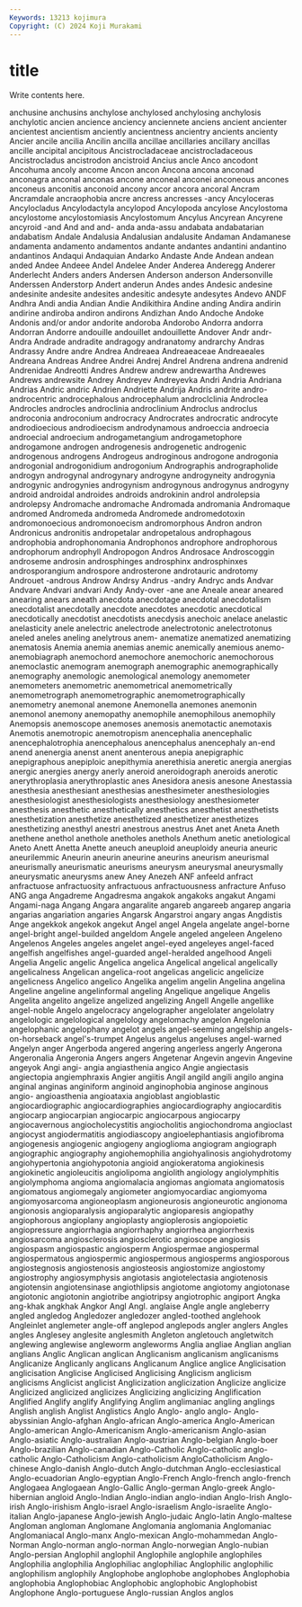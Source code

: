 ```yaml
---
Keywords: 13213 kojimura
Copyright: (C) 2024 Koji Murakami
---
```


# title

Write contents here.



 anchusine anchusins anchylose anchylosed anchylosing anchylosis anchylotic ancien
ancience anciency anciennete anciens ancient ancienter ancientest ancientism anciently ancientness
ancientry ancients ancienty Ancier ancile ancilia Ancilin ancilla ancillae ancillaries
ancillary ancillas ancille ancipital ancipitous Ancistrocladaceae ancistrocladaceous Ancistrocladus ancistrodon ancistroid
Ancius ancle Anco ancodont Ancohuma ancoly ancome Ancon ancon Ancona
ancona anconad anconagra anconal anconas ancone anconeal anconei anconeous ancones
anconeus anconitis anconoid ancony ancor ancora ancoral Ancram Ancramdale ancraophobia
ancre ancress ancresses -ancy Ancyloceras Ancylocladus Ancylodactyla ancylopod Ancylopoda ancylose
Ancylostoma ancylostome ancylostomiasis Ancylostomum Ancylus Ancyrean Ancyrene ancyroid -and And
and and- anda anda-assu andabata andabatarian andabatism Andale Andalusia Andalusian
andalusite Andaman Andamanese andamenta andamento andamentos andante andantes andantini andantino
andantinos Andaqui Andaquian Andarko Andaste Ande Andean andean anded Andee
Andeee Andel Andelee Ander Anderea Anderegg Anderer Anderlecht Anders anders
Andersen Anderson anderson Andersonville Anderssen Anderstorp Andert anderun Andes andes
Andesic andesine andesinite andesite andesites andesitic andesyte andesytes Andevo ANDF
Andhra Andi andia Andian Andie Andikithira Andine anding Andira andirin
andirine andiroba andiron andirons Andizhan Ando Andoche Andoke Andonis and/or
andor andorite andoroba Andorobo Andorra andorra Andorran Andorre andouille andouillet
andouillette Andover Andr andr- Andra Andrade andradite andragogy andranatomy andrarchy
Andras Andrassy Andre andre Andrea Andreaea Andreaeaceae Andreaeales Andreana Andreas
Andree Andrei Andrej Andrel Andrena andrena andrenid Andrenidae Andreotti Andres
Andrew andrew andrewartha Andrewes Andrews andrewsite Andrey Andreyev Andreyevka Andri
Andria Andriana Andrias Andric andric Andrien Andriette Andrija Andris andrite
andro- androcentric androcephalous androcephalum androclclinia Androclea Androcles androcles androclinia androclinium
Androclus androclus androconia androconium androcracy Androcrates androcratic androcyte androdioecious androdioecism
androdynamous androeccia androecia androecial androecium androgametangium androgametophore androgamone androgen androgenesis
androgenetic androgenic androgenous androgens Androgeus androginous androgone androgonia androgonial androgonidium
androgonium Andrographis andrographolide androgyn androgynal androgynary androgyne androgyneity androgynia androgynic
androgynies androgynism androgynous androgynus androgyny android androidal androides androids androkinin
androl androlepsia androlepsy Andromache andromache Andromada andromania Andromaque andromed Andromeda
andromeda Andromede andromedotoxin andromonoecious andromonoecism andromorphous Andron andron Andronicus andronitis
andropetalar andropetalous androphagous androphobia androphonomania Androphonos androphore androphorous androphorum androphyll
Andropogon Andros Androsace Androscoggin androseme androsin androsphinges androsphinx androsphinxes androsporangium
androspore androsterone androtauric androtomy Androuet -androus Androw Andrsy Andrus -andry
Andryc ands Andvar Andvare Andvari andvari Andy Andy-over -ane ane
Aneale anear aneared anearing anears aneath anecdota anecdotage anecdotal anecdotalism
anecdotalist anecdotally anecdote anecdotes anecdotic anecdotical anecdotically anecdotist anecdotists anecdysis
anechoic anelace anelastic anelasticity anele anelectric anelectrode anelectrotonic anelectrotonus aneled
aneles aneling anelytrous anem- anematize anematized anematizing anematosis Anemia anemia
anemias anemic anemically anemious anemo- anemobiagraph anemochord anemochore anemochoric anemochorous
anemoclastic anemogram anemograph anemographic anemographically anemography anemologic anemological anemology anemometer
anemometers anemometric anemometrical anemometrically anemometrograph anemometrographic anemometrographically anemometry anemonal anemone
Anemonella anemones anemonin anemonol anemony anemopathy anemophile anemophilous anemophily Anemopsis
anemoscope anemoses anemosis anemotactic anemotaxis Anemotis anemotropic anemotropism anencephalia anencephalic
anencephalotrophia anencephalous anencephalus anencephaly an-end anend anenergia anenst anent anenterous
anepia anepigraphic anepigraphous anepiploic anepithymia anerethisia aneretic anergia anergias anergic
anergies anergy anerly aneroid aneroidograph aneroids anerotic anerythroplasia anerythroplastic anes
Anesidora anesis anesone Anestassia anesthesia anesthesiant anesthesias anesthesimeter anesthesiologies anesthesiologist
anesthesiologists anesthesiology anesthesiometer anesthesis anesthetic anesthetically anesthetics anesthetist anesthetists anesthetization
anesthetize anesthetized anesthetizer anesthetizes anesthetizing anesthyl anestri anestrous anestrus Anet
anet Aneta Aneth anethene anethol anethole anetholes anethols Anethum anetic
anetiological Aneto Anett Anetta Anette aneuch aneuploid aneuploidy aneuria aneuric
aneurilemmic Aneurin aneurin aneurine aneurins aneurism aneurismal aneurismally aneurismatic aneurisms
aneurysm aneurysmal aneurysmally aneurysmatic aneurysms anew Aney Anezeh ANF anfeeld
anfract anfractuose anfractuosity anfractuous anfractuousness anfracture Anfuso ANG anga Angadreme
Angadresma angakok angakoks angakut Angami Angami-naga Angang Angara angaralite angareb
angareeb angarep angaria angarias angariation angaries Angarsk Angarstroi angary angas
Angdistis Ange angekkok angekok angekut Angel angel Angela angelate angel-borne
angel-bright angel-builded angeldom Angele angeled angeleen Angeleno Angelenos Angeles angeles
angelet angel-eyed angeleyes angel-faced angelfish angelfishes angel-guarded angel-heralded angelhood Angeli
Angelia Angelic angelic Angelica angelica Angelical angelical angelically angelicalness Angelican
angelica-root angelicas angelicic angelicize angelicness Angelico angelico Angelika angelim angelin
Angelina angelina Angeline angeline angelinformal angeling Angelique angelique Angelis Angelita
angelito angelize angelized angelizing Angell Angelle angellike angel-noble Angelo angelocracy
angelographer angelolater angelolatry angelologic angelological angelology angelomachy angelon Angelonia angelophanic
angelophany angelot angels angel-seeming angelship angels-on-horseback angel's-trumpet Angelus angelus angeluses
angel-warned Angelyn anger Angerboda angered angering angerless angerly Angerona Angeronalia
Angeronia Angers angers Angetenar Angevin angevin Angevine angeyok Angi angi-
angia angiasthenia angico Angie angiectasis angiectopia angiemphraxis Angier angiitis Angil
angild angili angilo angina anginal anginas anginiform anginoid anginophobia anginose
anginous angio- angioasthenia angioataxia angioblast angioblastic angiocardiographic angiocardiographies angiocardiography angiocarditis
angiocarp angiocarpian angiocarpic angiocarpous angiocarpy angiocavernous angiocholecystitis angiocholitis angiochondroma angioclast
angiocyst angiodermatitis angiodiascopy angioelephantiasis angiofibroma angiogenesis angiogenic angiogeny angioglioma angiogram
angiograph angiographic angiography angiohemophilia angiohyalinosis angiohydrotomy angiohypertonia angiohypotonia angioid angiokeratoma
angiokinesis angiokinetic angioleucitis angiolipoma angiolith angiology angiolymphitis angiolymphoma angioma angiomalacia
angiomas angiomata angiomatosis angiomatous angiomegaly angiometer angiomyocardiac angiomyoma angiomyosarcoma angioneoplasm
angioneurosis angioneurotic angionoma angionosis angioparalysis angioparalytic angioparesis angiopathy angiophorous angioplany
angioplasty angioplerosis angiopoietic angiopressure angiorrhagia angiorrhaphy angiorrhea angiorrhexis angiosarcoma angiosclerosis
angiosclerotic angioscope angiosis angiospasm angiospastic angiosperm Angiospermae angiospermal angiospermatous angiospermic
angiospermous angiosperms angiosporous angiostegnosis angiostenosis angiosteosis angiostomize angiostomy angiostrophy angiosymphysis
angiotasis angiotelectasia angiotenosis angiotensin angiotensinase angiothlipsis angiotome angiotomy angiotonase angiotonic
angiotonin angiotribe angiotripsy angiotrophic angiport Angka ang-khak angkhak Angkor Angl
Angl. anglaise Angle angle angleberry angled angledog Angledozer angledozer angled-toothed
anglehook Angleinlet anglemeter angle-off anglepod anglepods angler anglers Angles angles
Anglesey anglesite anglesmith Angleton angletouch angletwitch anglewing anglewise angleworm angleworms
Anglia angliae Anglian anglian anglians Anglic Anglican anglican Anglicanism anglicanism
anglicanisms Anglicanize Anglicanly anglicans Anglicanum Anglice anglice Anglicisation anglicisation Anglicise
Anglicised Anglicising Anglicism anglicism anglicisms Anglicist anglicist Anglicization anglicization Anglicize
anglicize Anglicized anglicized anglicizes Anglicizing anglicizing Anglification Anglified Anglify anglify
Anglifying Anglim anglimaniac angling anglings Anglish anglish Anglist Anglistics Anglo
Anglo- anglo anglo- Anglo-abyssinian Anglo-afghan Anglo-african Anglo-america Anglo-American Anglo-american Anglo-Americanism
Anglo-americanism Anglo-asian Anglo-asiatic Anglo-australian Anglo-austrian Anglo-belgian Anglo-boer Anglo-brazilian Anglo-canadian Anglo-Catholic
Anglo-catholic anglo-catholic Anglo-Catholicism Anglo-catholicism AngloCatholicism Anglo-chinese Anglo-danish Anglo-dutch Anglo-dutchman Anglo-ecclesiastical
Anglo-ecuadorian Anglo-egyptian Anglo-French Anglo-french anglo-french Anglogaea Anglogaean Anglo-Gallic Anglo-german Anglo-greek
Anglo-hibernian angloid Anglo-Indian Anglo-indian anglo-indian Anglo-Irish Anglo-irish Anglo-irishism Anglo-israel Anglo-israelism
Anglo-israelite Anglo-italian Anglo-japanese Anglo-jewish Anglo-judaic Anglo-latin Anglo-maltese Angloman angloman Anglomane
Anglomania anglomania Anglomaniac Anglomaniacal Anglo-manx Anglo-mexican Anglo-mohammedan Anglo-Norman Anglo-norman anglo-norman
Anglo-norwegian Anglo-nubian Anglo-persian Anglophil anglophil Anglophile anglophile anglophiles Anglophilia anglophilia
Anglophiliac anglophiliac Anglophilic anglophilic anglophilism anglophily Anglophobe anglophobe anglophobes Anglophobia
anglophobia Anglophobiac Anglophobic anglophobic Anglophobist Anglophone Anglo-portuguese Anglo-russian Anglos anglos
